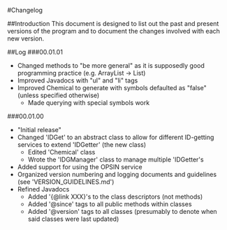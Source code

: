 #Changelog

##Introduction
This document is designed to list out the past and present versions
of the program and to document the changes involved with each new version.

##Log
###00.01.01
- Changed methods to "be more general" as it is
supposedly good programming practice (e.g. ArrayList -> List)
- Improved Javadocs with "ul" and "li" tags
- Improved Chemical to generate with symbols defaulted as "false"
(unless specified otherwise)
  - Made querying with special symbols work
  
  
###00.01.00
- "Initial release"
- Changed 'IDGet' to an abstract class to allow for different
ID-getting services to extend 'IDGetter' (the new class)
  - Edited 'Chemical' class
  - Wrote the 'IDGManager' class to manage multiple 'IDGetter's
- Added support for using the OPSIN service
- Organized version numbering and logging documents and guidelines
(see 'VERSION_GUIDELINES.md')
- Refined Javadocs
  - Added '{@link XXX}'s to the class descriptors (not methods)
  - Added '@since' tags to all public methods within classes
  - Added '@version' tags to all classes (presumably to denote
  when said classes were last updated)
